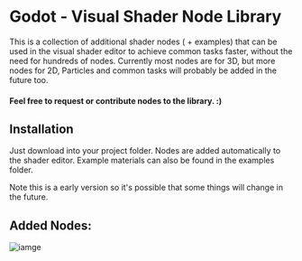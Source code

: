 # Godot - Visual Shader Node Library

This is a collection of additional shader nodes ( + examples) that can be used in the visual shader editor to achieve common tasks faster, without the need for hundreds of nodes.
Currently most nodes are for 3D, but more nodes for 2D, Particles and common tasks will probably be added in the future too. 

#### Feel free to request or contribute nodes to the library. :)

## Installation
 Just download into your project folder. Nodes are added automatically to the shader editor.
 Example materials can also be found in the examples folder.

 Note this is a early version so it's possible that some things will change in the future.

## Added Nodes:

![iamge](nodes.png "New Nodes")
